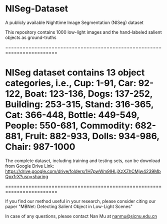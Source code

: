 # NISeg-Dataset
A publicly available Nighttime Image Segmentation (NISeg) dataset

This repository contains 1000 low-light images and the hand-labeled salient objects as ground-truths

========================================================================

NISeg dataset contains 13 object categories, i.e., 
Cup: 1-91,
Car: 92-122,
Boat: 123-136,
Dogs: 137-252,
Building: 253-315,
Stand: 316-365,
Cat: 366-448,
Bottle: 449-549,
People: 550-681,
Commodity: 682-881,
Fruit: 882-933,
Dolls: 934-986,
Chair: 987-1000
========================================================================

The complete dataset, including training and testing sets, can be download from Google Drive Link: https://drive.google.com/drive/folders/1H7pwWm9IHLjXzXZhCMjw4239MbQpx1rX?usp=sharing

========================================================================

If you find our method useful in your research, please consider citing our paper "MBNet: Detecting Salient Object in Low-Light Scenes"

In case of any questions, please contact Nan Mu at nanmu@sicnu.edu.cn
